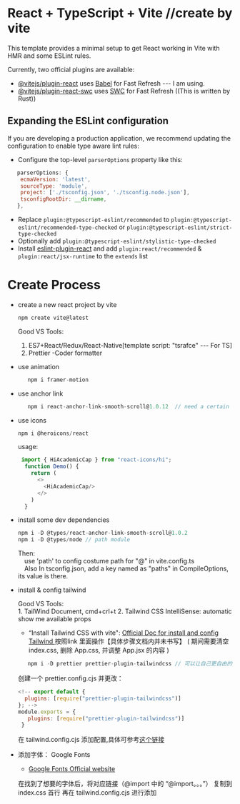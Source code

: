 # React + TypeScript + Vite //create by vite

This template provides a minimal setup to get React working in Vite with HMR and some ESLint rules.

Currently, two official plugins are available:

- [@vitejs/plugin-react](https://github.com/vitejs/vite-plugin-react/blob/main/packages/plugin-react/README.md) uses [Babel](https://babeljs.io/) for Fast Refresh --- I am using.
- [@vitejs/plugin-react-swc](https://github.com/vitejs/vite-plugin-react-swc) uses [SWC](https://swc.rs/) for Fast Refresh ((This is written by Rust))

## Expanding the ESLint configuration

If you are developing a production application, we recommend updating the configuration to enable type aware lint rules:

- Configure the top-level `parserOptions` property like this:

```js
   parserOptions: {
    ecmaVersion: 'latest',
    sourceType: 'module',
    project: ['./tsconfig.json', './tsconfig.node.json'],
    tsconfigRootDir: __dirname,
   },
```

- Replace `plugin:@typescript-eslint/recommended` to `plugin:@typescript-eslint/recommended-type-checked` or `plugin:@typescript-eslint/strict-type-checked`
- Optionally add `plugin:@typescript-eslint/stylistic-type-checked`
- Install [eslint-plugin-react](https://github.com/jsx-eslint/eslint-plugin-react) and add `plugin:react/recommended` & `plugin:react/jsx-runtime` to the `extends` list

# Create Process

- create a new react project by vite

  ```js
  npm create vite@latest
  ```
  Good VS Tools:
    1. ES7+React/Redux/React-Native[template script: "tsrafce" --- For TS]
    2. Prettier -Coder formatter

- use animation
   ```js
      npm i framer-motion
   ```

- use anchor link
   ```js
      npm i react-anchor-link-smooth-scroll@1.0.12  // need a certain version
   ```

- use icons
  ```js
  npm i @heroicons/react
  ```
  usage:
  ```js
   import { HiAcademicCap } from "react-icons/hi";
    function Demo() {
      return (
        <>
          <HiAcademicCap/>
        </>
      )
    }
  ```

- install some dev dependencies
   ```js
   npm i -D @types/react-anchor-link-smooth-scroll@1.0.2
   npm i -D @types/node // path module
   ```

   Then:<br/>
   &emsp;use 'path' to config costume path for "@" in vite.config.ts<br/>
   &emsp;Also In tsconfig.json, add a key named as "paths" in CompileOptions, its value is there.

- install & config tailwind

   Good VS Tools:<br/>
      1. TailWind Document, cmd+crl+t
      2. Tailwind CSS IntelliSense: automatic show me available props

   - “Install Tailwind CSS with vite": [ Official Doc for install and config Tailwind ](https://tailwindcss.com/docs/guides/vite)
   按照link 里面操作【具体步骤文档内并未书写】 ( 期间需要清空 index.css, 删除 App.css, 并调整 App.jsx 的内容  )

   ```js
      npm i -D prettier prettier-plugin-tailwindcss // 可以让自己更自由的书写 tailwind，不必必须按照 tailwind 要求的顺序书写
   ```
  创建一个 prettier.config.cjs
  并更改：
  ```js
  <!-- export default {
    plugins: [require("prettier-plugin-tailwindcss")]
  }; -->
  module.exports = {
     plugins: [require("prettier-plugin-tailwindcss")]
   }
  ```
  在 tailwind.config.cjs 添加配置,具体可参考[这个链接](https://tailwindcss.com/docs/theme)

- 添加字体： Google Fonts

   - [Google Fonts Official website](https://fonts.google.com)

  在找到了想要的字体后，将对应链接（@import 中的 “@import。。。”） 复制到 index.css 首行
  再在 tailwind.config.cjs 进行添加